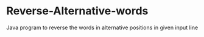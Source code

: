 # Reverse-Alternative-words
Java program to reverse the words in alternative positions in given input line 
